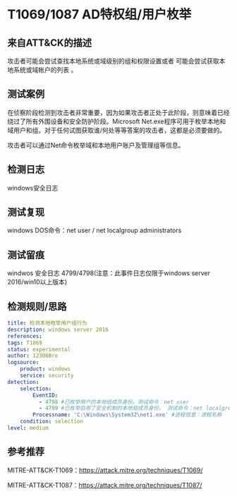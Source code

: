 # T1069/1087 AD特权组/用户枚举

## 来自ATT&CK的描述

 攻击者可能会尝试查找本地系统或域级别的组和权限设置或者 可能会尝试获取本地系统或域帐户的列表 。 

## 测试案例

在侦察阶段检测到攻击者非常重要，因为如果攻击者正处于此阶段，则意味着已经绕过了所有外围设备和安全防护阶段。Microsoft Net.exe程序可用于枚举本地和域用户和组。对于任何试图获取谁/何处等等答案的攻击者，这都是必须要做的。

攻击者可以通过Net命令枚举域和本地用户账户及管理组等信息。

## 检测日志

windows安全日志

## 测试复现

windows DOS命令：net user / net localgroup administrators

## 测试留痕

windwos 安全日志 4799/4798(注意：此事件日志仅限于windows server 2016/win10以上版本)

## 检测规则/思路

```yml
title: 检测本地枚举用户组行为
description: windows server 2016
references:
tags: T1069
status: experimental
author: 12306Bro
logsource:
    product: windows
    service: security
detection:
    selection:
        EventID:
          - 4798 #已枚举用户的本地组成员身份。测试命令：net user
          - 4799 #已枚举启用了安全机制的本地组成员身份。 测试命令：net localgroup administrators
        Processname: 'C:\Windows\System32\net1.exe' #进程信息：进程名称
    condition: selection
level: medium
```

## 参考推荐

MITRE-ATT&CK-T1069：https://attack.mitre.org/techniques/T1069/

MITRE-ATT&CK-T1087：https://attack.mitre.org/techniques/T1087/
